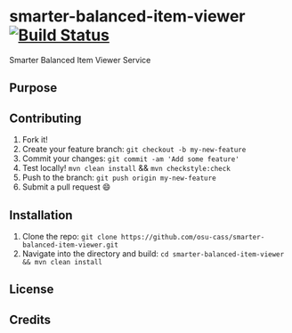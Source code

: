 # smarter-balanced-item-viewer [![Build Status](https://travis-ci.org/osu-cass/smarter-balanced-item-viewer.svg?branch=master)](https://travis-ci.org/osu-cass/smarter-balanced-item-viewer)

Smarter Balanced Item Viewer Service 

## Purpose

## Contributing
1. Fork it!
2. Create your feature branch: `git checkout -b my-new-feature`
3. Commit your changes: `git commit -am 'Add some feature'`
4. Test locally! `mvn clean install` && `mvn checkstyle:check`
5. Push to the branch: `git push origin my-new-feature`
6. Submit a pull request :smile:

## Installation
1. Clone the repo: `git clone https://github.com/osu-cass/smarter-balanced-item-viewer.git`
2. Navigate into the directory and build: `cd smarter-balanced-item-viewer && mvn clean install`

## License

## Credits
